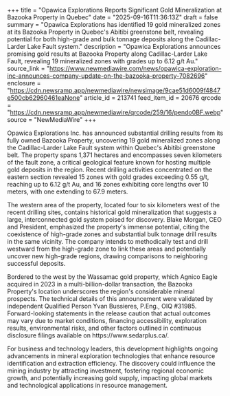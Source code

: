 +++
title = "Opawica Explorations Reports Significant Gold Mineralization at Bazooka Property in Quebec"
date = "2025-09-16T11:36:13Z"
draft = false
summary = "Opawica Explorations has identified 19 gold mineralized zones at its Bazooka Property in Quebec's Abitibi greenstone belt, revealing potential for both high-grade and bulk tonnage deposits along the Cadillac-Larder Lake Fault system."
description = "Opawica Explorations announces promising gold results at Bazooka Property along Cadillac-Larder Lake Fault, revealing 19 mineralized zones with grades up to 6.12 g/t Au."
source_link = "https://www.newmediawire.com/news/opawica-exploration-inc-announces-company-update-on-the-bazooka-property-7082696"
enclosure = "https://cdn.newsramp.app/newmediawire/newsimage/9cae51d6009f4847e500cb62960461eaNone"
article_id = 213741
feed_item_id = 20676
qrcode = "https://cdn.newsramp.app/newmediawire/qrcode/259/16/pendo0BF.webp"
source = "NewMediaWire"
+++

<p>Opawica Explorations Inc. has announced substantial drilling results from its fully owned Bazooka Property, uncovering 19 gold mineralized zones along the Cadillac-Larder Lake Fault system within Quebec's Abitibi greenstone belt. The property spans 1,371 hectares and encompasses seven kilometers of the fault zone, a critical geological feature known for hosting multiple gold deposits in the region. Recent drilling activities concentrated on the eastern section revealed 15 zones with gold grades exceeding 0.55 g/t, reaching up to 6.12 g/t Au, and 16 zones exhibiting core lengths over 10 meters, with one extending to 67.9 meters.</p><p>The western area of the property, located four to six kilometers west of the recent drilling sites, contains historical gold mineralization that suggests a large, interconnected gold system poised for discovery. Blake Morgan, CEO and President, emphasized the property's immense potential, citing the coexistence of high-grade zones and substantial bulk tonnage drill results in the same vicinity. The company intends to methodically test and drill westward from the high-grade zone to link these areas and potentially uncover new high-grade regions, drawing comparisons to neighboring successful deposits.</p><p>Bordered to the west by the Wassamac gold property, which Agnico Eagle acquired in 2023 in a multi-billion-dollar transaction, the Bazooka Property's location underscores the region's considerable mineral prospects. The technical details of this announcement were validated by independent Qualified Person Yvan Bussieres, P.Eng., OIQ #31985. Forward-looking statements in the release caution that actual outcomes may vary due to market conditions, financing accessibility, exploration results, environmental risks, and other factors outlined in continuous disclosure filings available on https://www.sedarplus.ca/.</p><p>For business and technology leaders, this development highlights ongoing advancements in mineral exploration technologies that enhance resource identification and extraction efficiency. The discovery could influence the mining industry by attracting investment, fostering regional economic growth, and potentially increasing gold supply, impacting global markets and technological applications in resource management.</p>